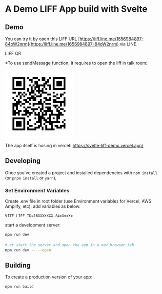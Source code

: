 # A Demo LIFF App build with Svelte

## Demo

You can try it by open this LIFF URL [https://liff.line.me/1656984897-84oW2nrm](https://liff.line.me/1656984897-84oW2nrm) via LINE.

LIFF QR

\*To use sendMessage function, it requires to open the liff in talk room:

![LIFF QR](./public/liff-qr.png)

The app itself is hosing in vercel: https://svelte-liff-demo.vercel.app/

## Developing

Once you've created a project and installed dependencies with `npm install` (or `pnpm install` or `yarn`),

### Set Environment Variables

Create .env file in root folder (use Environment variables for Vercel, AWS Amplify, etc), add variables as below:

```
VITE_LIFF_ID=16XXXXXXX-84xXxxXx
```

start a development server:

```bash
npm run dev

# or start the server and open the app in a new browser tab
npm run dev -- --open
```

## Building

To create a production version of your app:

```bash
npm run build
```
